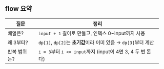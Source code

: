 ## flow 요약

| 질문         | 정리                                                           |
| ------------ | -------------------------------------------------------------- |
| 배열은?      | `input + 1` 길이로 만들고, 인덱스 0\~input까지 사용            |
| 왜 3부터?    | `dp[1]`, `dp[2]`는 **초기값**이라 이미 있음 → `dp[3]`부터 계산 |
| 반복 범위는? | `i = 3`부터 `i <= input`까지 (input이 4면 3, 4 두 번 돈다)     |
